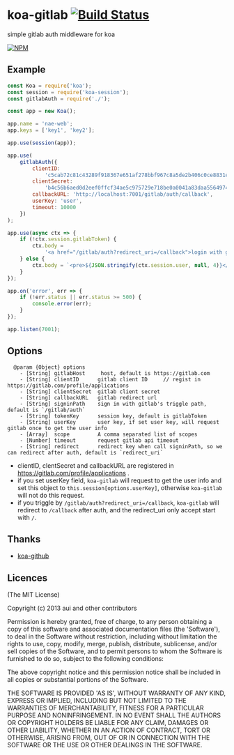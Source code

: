 koa-gitlab [![Build Status](https://secure.travis-ci.org/koajs/koa-gitlab.png)](http://travis-ci.org/koajs/koa-gitlab)
==========

simple gitlab auth middleware for koa

[![NPM](https://nodei.co/npm/koa-gitlab.png?downloads=true)](https://nodei.co/npm/koa-gitlab/)

## Example

```js
const Koa = require('koa');
const session = require('koa-session');
const gitlabAuth = require('./');

const app = new Koa();

app.name = 'nae-web';
app.keys = ['key1', 'key2'];

app.use(session(app));

app.use(
    gitlabAuth({
        clientID:
            'c5cab72c81c43289f918367e651af278bbf967c8a5de2b406c0ce8831eacfeaa',
        clientSecret:
            'b4c56b6aed0d2eef0ffcf34ae5c975729e718be0a0041a83daa5564974e46a06',
        callbackURL: 'http://localhost:7001/gitlab/auth/callback',
        userKey: 'user',
        timeout: 10000
    })
);

app.use(async ctx => {
    if (!ctx.session.gitlabToken) {
        ctx.body =
            '<a href="/gitlab/auth?redirect_uri=/callback">login with gitlab</a>';
    } else {
        ctx.body = `<pre>${JSON.stringify(ctx.session.user, null, 4)}</pre>`;
    }
});

app.on('error', err => {
    if (!err.status || err.status >= 500) {
        console.error(err);
    }
});

app.listen(7001);
```

## Options

```
  @param {Object} options
    - [String] gitlabHost     host, default is https://gitlab.com
    - [String] clientID      gitlab client ID     // regist in https://gitlab.com/profile/applications
    - [String] clientSecret  gitlab client secret
    - [String] callbackURL   gitlab redirect url
    - [String] signinPath    sign in with gitlab's triggle path, default is `/gitlab/auth`
    - [String] tokenKey      session key, default is gitlabToken
    - [String] userKey       user key, if set user key, will request gitlab once to get the user info
    - [Array]  scope         A comma separated list of scopes
    - [Number] timeout       request gitlab api timeout
    - [String] redirect      redirect key when call signinPath, so we can redirect after auth, default is `redirect_uri`
```

* clientID, clentSecret and callbackURL are registered in https://gitlab.com/profile/applications .
* if you set userKey field, `koa-gitlab` will request to get the user info and set this object to `this.session[options.userKey]`, otherwise `koa-gitlab` will not do this request.
* if you triggle by `/gitlab/auth?redirect_uri=/callback`, `koa-gitlab` will redirect to `/callback` after auth, and the redirect_uri only accept start with `/`.

## Thanks

* [koa-github](https://github.com/koajs/koa-github)

## Licences
(The MIT License)

Copyright (c) 2013 aui and other contributors

Permission is hereby granted, free of charge, to any person obtaining a copy of this software and associated documentation files (the 'Software'), to deal in the Software without restriction, including without limitation the rights to use, copy, modify, merge, publish, distribute, sublicense, and/or sell copies of the Software, and to permit persons to whom the Software is furnished to do so, subject to the following conditions:

The above copyright notice and this permission notice shall be included in all copies or substantial portions of the Software.

THE SOFTWARE IS PROVIDED 'AS IS', WITHOUT WARRANTY OF ANY KIND, EXPRESS OR IMPLIED, INCLUDING BUT NOT LIMITED TO THE WARRANTIES OF MERCHANTABILITY, FITNESS FOR A PARTICULAR PURPOSE AND NONINFRINGEMENT. IN NO EVENT SHALL THE AUTHORS OR COPYRIGHT HOLDERS BE LIABLE FOR ANY CLAIM, DAMAGES OR OTHER LIABILITY, WHETHER IN AN ACTION OF CONTRACT, TORT OR OTHERWISE, ARISING FROM, OUT OF OR IN CONNECTION WITH THE SOFTWARE OR THE USE OR OTHER DEALINGS IN THE SOFTWARE.
